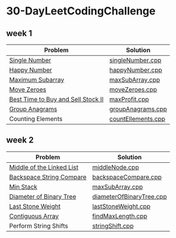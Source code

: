 # 30-DayLeetCodingChallenge

## week 1
| Problem  | Solution |
| ------------- | ------------- |
| [Single Number](https://leetcode.com/problems/single-number/)  | [singleNumber.cpp](https://github.com/magdalini-anastasiadou/30-DayLeetCodingChallenge/blob/master/week_1/singleNumber.cpp) |
| [Happy Number](https://leetcode.com/problems/happy-number/)  | [happyNumber.cpp](https://github.com/magdalini-anastasiadou/30-DayLeetCodingChallenge/blob/master/week_1/happyNumber.cpp)  |
| [Maximum Subarray](https://leetcode.com/problems/maximum-subarray/)  | [maxSubArray.cpp](https://github.com/magdalini-anastasiadou/30-DayLeetCodingChallenge/blob/master/week_1/maxSubArray.cpp)  |
| [Move Zeroes](https://leetcode.com/problems/move-zeroes/)  | [moveZeroes.cpp](https://github.com/magdalini-anastasiadou/30-DayLeetCodingChallenge/blob/master/week_1/moveZeroes.cpp)  |
| [Best Time to Buy and Sell Stock II](https://leetcode.com/problems/best-time-to-buy-and-sell-stock-ii/)  | [maxProfit.cpp](https://github.com/magdalini-anastasiadou/30-DayLeetCodingChallenge/blob/master/week_1/maxProfit.cpp)  |
| [Group Anagrams](https://leetcode.com/problems/group-anagrams/)  | [groupAnagrams.cpp](https://github.com/magdalini-anastasiadou/30-DayLeetCodingChallenge/blob/master/week_1/groupAnagrams.cpp)  |
| Counting Elements  | [countEllements.cpp](https://github.com/magdalini-anastasiadou/30-DayLeetCodingChallenge/blob/master/week_1/countEllements.cpp)  |

## week 2
| Problem  | Solution |
| ------------- | ------------- |
| [Middle of the Linked List](https://leetcode.com/problems/middle-of-the-linked-list/)  | [middleNode.cpp](https://github.com/magdalini-anastasiadou/30-DayLeetCodingChallenge/blob/master/week_2/middleNode.cpp) |
| [Backspace String Compare](https://leetcode.com/problems/backspace-string-compare/)  | [backspaceCompare.cpp](https://github.com/magdalini-anastasiadou/30-DayLeetCodingChallenge/blob/master/week_2/backspaceCompare.cpp)  |
| [Min Stack](https://leetcode.com/problems/min-stack/)  | [maxSubArray.cpp](https://github.com/magdalini-anastasiadou/30-DayLeetCodingChallenge/blob/master/week_1/maxSubArray.cpp)  |
| [Diameter of Binary Tree](https://leetcode.com/problems/diameter-of-binary-tree/)  | [diameterOfBinaryTree.cpp](https://github.com/magdalini-anastasiadou/30-DayLeetCodingChallenge/blob/master/week_2/diameterOfBinaryTree.cpp)  |
| [Last Stone Weight](https://leetcode.com/problems/last-stone-weight/)  | [lastStoneWeight.cpp](https://github.com/magdalini-anastasiadou/30-DayLeetCodingChallenge/blob/master/week_2/lastStoneWeight.cpp)  |
| [Contiguous Array](https://leetcode.com/problems/contiguous-array/)  | [findMaxLength.cpp](https://github.com/magdalini-anastasiadou/30-DayLeetCodingChallenge/blob/master/week_2/findMaxLength.cpp)  |
| Perform String Shifts  | [stringShift.cpp](https://github.com/magdalini-anastasiadou/30-DayLeetCodingChallenge/blob/master/week_2/stringShift.cpp)  |
